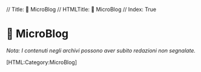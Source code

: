 // Title: 📒 MicroBlog
// HTMLTitle: <span class="twa twa-ledger"><span>📒</span></span> MicroBlog
// Index: True

# <span class="twa twa-ledger"><span>📒</span></span> MicroBlog

_Nota: I contenuti negli archivi possono aver subito redazioni non segnalate._

<div><span>[HTML:Category:MicroBlog]</span></div>
